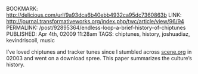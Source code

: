 BOOKMARK: http://delicious.com/url/9a93dca6b40ebb4932ca95dc7360863b
LINK: http://journal.transformativeworks.org/index.php/twc/article/view/96/94
PERMALINK: /post/92895364/endless-loop-a-brief-history-of-chiptunes
PUBLISHED: Apr 4th, 02009 11:28am
TAGS: chiptunes, history, joshuadiaz, kevindriscoll, music

I’ve loved chiptunes and tracker tunes since I stumbled across
[scene.org][scorg] in 02003 and went on a download spree. This paper summarizes
the culture’s history.

 [scorg]: http://scene.org/
